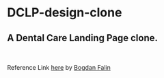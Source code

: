 # DCLP-design-clone

## A Dental Care Landing Page clone.

<br>

Reference Link [here](https://github.com/PratikThoratNortheastern/DCLP-design-clone.git) by [Bogdan Falin](https://dribbble.com/qclay_design)
